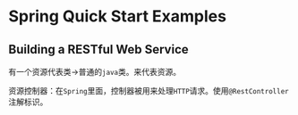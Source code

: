 # Spring Quick Start Examples

## Building a RESTful Web Service

有一个资源代表类->普通的`java`类。来代表资源。

资源控制器：在`Spring`里面，控制器被用来处理`HTTP`请求。使用`@RestController`注解标识。